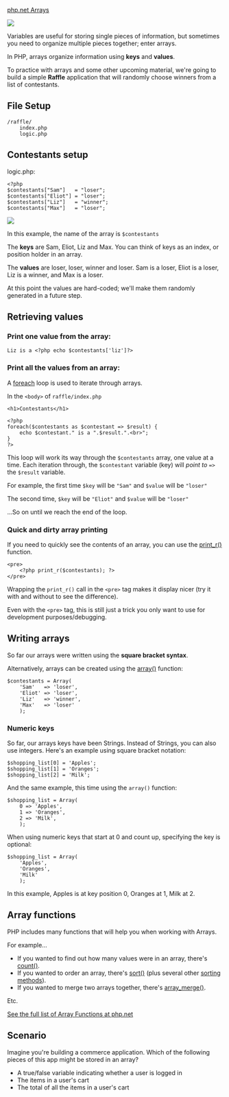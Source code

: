 [php.net Arrays](http://php.net/manual/en/language.types.array.php)

<img src='http://making-the-internet.s3.amazonaws.com/php-arrays.png'>

Variables are useful for storing single pieces of information, but sometimes you need to organize multiple pieces together; enter arrays. 

In PHP, arrays organize information using **keys** and **values**.

To practice with arrays and some other upcoming material, we're going to build a simple **Raffle** application that will randomly choose winners from a list of contestants.

## File Setup

	/raffle/
		index.php
		logic.php 



## Contestants setup

logic.php:

	<?php
	$contestants["Sam"]   = "loser";
	$contestants["Eliot"] = "loser";
	$contestants["Liz"]   = "winner";
	$contestants["Max"]   = "loser";
	
<img src='http://thewc.co.s3.amazonaws.com/challenges/php-array-parts.png'>
	
In this example, the name of the array is `$contestants`

The **keys** are Sam, Eliot, Liz and Max. You can think of keys as an index, or position holder in an array.

The **values** are loser, loser, winner and loser. Sam is a loser, Eliot is a loser, Liz is a winner, and Max is a loser.

At this point the values are hard-coded; we'll make them randomly generated in a future step.




## Retrieving values

### Print one value from the array:

	Liz is a <?php echo $contestants['liz']?>
	
### Print all the values from an array:		

A [foreach](http://www.php.net/manual/en/control-structures.foreach.php) loop is used to iterate through arrays.

In the `<body>` of `raffle/index.php`

	<h1>Contestants</h1>
	
	<?php 
	foreach($contestants as $contestant => $result) {
		echo $contestant." is a ".$result.".<br>";
	}
	?>		
		
This loop will work its way through the `$contestants` array, one value at a time. Each iteration through, the `$contestant` variable (key) will *point to* `=>` the `$result` variable.

For example, the first time `$key` will be `"Sam"` and `$value` will be `"loser"`

The second time, `$key` will be `"Eliot"` and `$value` will be `"loser"`

...So on until we reach the end of the loop.




### Quick and dirty array printing
If you need to quickly see the contents of an array, you can use the [print_r()](http://www.php.net/manual/en/function.print-r.php) function.

	<pre>
		<?php print_r($contestants); ?>
	</pre>
	
Wrapping the `print_r()` call in the `<pre>` tag makes it display nicer (try it with and without to see the difference). 

Even with the `<pre>` tag, this is still just a trick you only want to use for development purposes/debugging. 




## Writing arrays

So far our arrays were written using the **square bracket syntax**. 

Alternatively, arrays can be created using the [array()](http://us1.php.net/manual/en/function.array.php) function:

	$contestants = Array(
		'Sam'   => 'loser', 
		'Eliot' => 'loser', 
		'Liz'   => 'winner', 
		'Max'   => 'loser'
		);
		
		
		
### Numeric keys
So far, our arrays keys have been Strings. Instead of Strings, you can also use integers. Here's an example using square bracket notation:	
	
	$shopping_list[0] = 'Apples';
	$shopping_list[1] = 'Oranges';
	$shopping_list[2] = 'Milk';

And the same example, this time using the `array()` function:

	$shopping_list = Array(
		0 => 'Apples',
		1 => 'Oranges',
		2 => 'Milk',
		);

When using numeric keys that start at 0 and count up, specifying the key is optional:

	$shopping_list = Array(
		'Apples',
		'Oranges',
		'Milk'
		);
	
In this example, Apples is at key position 0, Oranges at 1, Milk at 2.




	
## Array functions
PHP includes many functions that will help you when working with Arrays.

For example...

* If you wanted to find out how many values were in an array, there's [count()](http://www.php.net/manual/en/function.count.php).
* If you wanted to order an array, there's [sort()](http://www.php.net/manual/en/function.sort.php) (plus several other [sorting methods](http://www.php.net/manual/en/array.sorting.php)).
* If you wanted to merge two arrays together, there's [array_merge()](http://www.php.net/manual/en/function.array-merge.php).

Etc.

[See the full list of Array Functions at php.net](http://php.net/manual/en/ref.array.php)



## Scenario
Imagine you're building a commerce application. Which of the following pieces of this app might be stored in an array?

* A true/false variable indicating whether a user is logged in
* The items in a user's cart
* The total of all the items in a user's cart